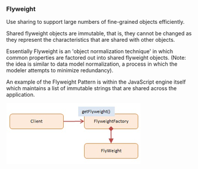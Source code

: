### Flyweight

Use sharing to support large numbers of fine-grained objects efficiently.

Shared flyweight objects are immutable, that is, they cannot be changed as they 
represent the characteristics that are shared with other objects.

Essentially Flyweight is an 'object normalization technique' in which common properties 
are factored out into shared flyweight objects. (Note: the idea is similar to data model 
normalization, a process in which the modeler attempts to minimize redundancy).

An example of the Flyweight Pattern is within the JavaScript engine itself which 
maintains a list of immutable strings that are shared across the application.

![](./img/javascript-flyweight.jpg)
